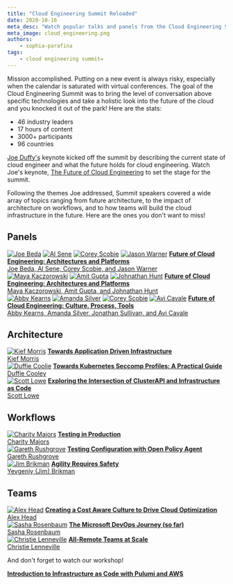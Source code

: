 ```yaml
---
title: "Cloud Engineering Summit Reloaded"
date: 2020-10-16
meta_desc: "Watch popular talks and panels from the Cloud Engineering Summit."
meta_image: cloud_engineering.png
authors:
    - sophia-parafina
tags:
    - cloud engineering summit=
---
```


Mission accomplished. Putting on a new event is always risky, especially when the calendar is saturated with virtual conferences. The goal of the Cloud Engineering Summit was to bring the level of conversation above specific technologies and take a holistic look into the future of the cloud and you knocked it out of the park! Here are the stats:

- 46 industry leaders
- 17 hours of content
- 3000+ participants
- 96 countries

<!--more-->

[Joe Duffy's](https://twitter.com/funcofjoe) keynote kicked off the summit by describing the current state of cloud engineer and what the future holds for cloud engineering. Watch Joe's keynote, [The Future of Cloud Engineering](https://cloudengineering.heysummit.com/talks/welcome-keynote/) to set the stage for the summit.

Following the themes Joe addressed, Summit speakers covered a wide array of topics ranging from future architecture, to the impact of architecture on workflows, and to how teams will build the cloud infrastructure in the future. Here are the ones you don't want to miss!

## Panels

<div class="flex flex-col md:flex-row md:flex-wrap items-center justify-left">
    <a href="https://twitter.com/jbeda"><img src="joe-beda.jpeg" alt="Joe Beda" class="h-16 md:mx-4 my-4"></a>
    <a href="https://twitter.com/asene"><img src="al-sene.jpg" alt="Al Sene" class="h-16 md:mx-4 my-4"></a>
    <a href="https://twitter.com/cscobie"><img src="corey-scobie.jpeg" alt="Corey Scobie" class="h-16 md:mx-4 my-4"></a>
    <a href="https://twitter.com/jasoncwarner"><img src="jason-warner.jpg" alt="Jason Warner" class="h-16 md:mx-4 my-4"></a>
    <a href="https://cloudengineering.heysummit.com/talks/future-of-cloud-engineering-panel-1/"><b>Future of Cloud Engineering: Architectures and Platforms</b><br>Joe Beda, Al Sene, Corey Scobie, and Jason Warner</a>
</div>

<div class="flex flex-col md:flex-row md:flex-wrap items-center justify-left">
    <a href="https://twitter.com/MayaKaczorowski"><img src="maya-kaczorowski.jpeg" alt="Maya Kaczorowski" class="h-16 md:mx-4 my-4"></a>
    <a href="https://twitter.com/amitgupta1"><img src="amit-gupta.jpeg" alt="Amit Gupta" class="h-16 md:mx-4 my-4"></a>
    <a href="https://twitter.com/jhuntsecurity"><img src="jonathon-hunt.jpg" alt="Johnathan Hunt" class="h-16 md:mx-4 my-4"></a>
    <a href="https://cloudengineering.heysummit.com/talks/future-of-cloud-engineering-security-and-policy/"><b>Future of Cloud Engineering: Architectures and Platforms</b><br>Maya Kaczorowski, Amit Gupta, and Johnathan Hunt</a>
</div>

<div class="flex flex-col md:flex-row md:flex-wrap items-center justify-left">
    <a href="https://twitter.com/ab415"><img src="abby-kearns.jpeg" alt="Abby Kearns" class="h-16 md:mx-4 my-4"></a>
    <a href="https://twitter.com/amandaksilver"><img src="amanda-silver.jpg" alt="Amanda Silver" class="h-16 md:mx-4 my-4"></a>
    <a href="https://twitter.com/saturnspike"><img src="jonathon-sullivan.png" alt="Corey Scobie" class="h-16 md:mx-4 my-4"></a>
    <a href="https://twitter.com/avinci"><img src="avi-cavale.jpeg" alt="Avi Cavale" class="h-16 md:mx-4 my-4"></a>
    <a href="https://cloudengineering.heysummit.com/talks/future-of-cloud-engineering-culture-process-tools/"><b>Future of Cloud Engineering: Culture, Process, Tools</b><br>Abby Kearns, Amanda Silver, Jonathan Sullivan, and Avi Cavale</a>
</div>

## Architecture

<div class="flex flex-col md:flex-row md:flex-wrap items-center justify-left">
    <a href="https://twitter.com/kief"><img src="kief-morris.jpeg" alt="Kief Morris" class="h-16 md:mx-4 my-4"></a>
    <a href="https://cloudengineering.heysummit.com/talks/application-driven-infrastructure/"><b>Towards Application Driven Infrastructure</b><br>Kief Morris</a>
</div>

<div class="flex flex-col md:flex-row md:flex-wrap items-center justify-left">
    <a href="https://twitter.com/mauilion"><img src="duffie-coolie.jpg" alt="Duffie Coolie" class="h-16 md:mx-4 my-4"></a>
    <a href="https://cloudengineering.heysummit.com/talks/kubernetes-seccomp-profiles-a-practical-guide/"><b>Towards Kubernetes Seccomp Profiles: A Practical Guide</b><br>Duffie Cooley</a>
</div>

<div class="flex flex-col md:flex-row md:flex-wrap items-center justify-left">
    <a href="https://twitter.com/scott_lowe"><img src="scott-lowe.jpg" alt="Scott Lowe" class="h-16 md:mx-4 my-4"></a>
    <a href="https://cloudengineering.heysummit.com/talks/exploring-the-intersection-of-clusterapi-and-infrastructure-as-code/"><b>Exploring the Intersection of ClusterAPI and Infrastructure as Code</b><br>Scott Lowe</a>
</div>

## Workflows

<div class="flex flex-col md:flex-row md:flex-wrap items-center justify-left">
    <a href="https://twitter.com/mipsytipsy"><img src="charity-majors.jpg" alt="Charity Majors" class="h-16 md:mx-4 my-4"></a>
    <a href="https://cloudengineering.heysummit.com/talks/testing-in-production/"><b>Testing in Production</b><br>Charity Majors</a>
</div>

<div class="flex flex-col md:flex-row md:flex-wrap items-center justify-left">
    <a href="https://twitter.com/garethr"><img src="gareth-rushgrove.jpeg" alt="Gareth Rushgrove" class="h-16 md:mx-4 my-4"></a>
    <a href="https://cloudengineering.heysummit.com/talks/testing-configuration-with-open-policy-agent/"><b>Testing Configuration with Open Policy Agent</b><br>Gareth Rushgrove</a>
</div>

<div class="flex flex-col md:flex-row md:flex-wrap items-center justify-left">
    <a href="https://twitter.com/brikis98"><img src="jim-brikman.jpeg" alt="Jim Brikman" class="h-16 md:mx-4 my-4"></a>
    <a href="https://cloudengineering.heysummit.com/talks/agility-requires-safety/"><b>Agility Requires Safety</b><br>Yevgeniy (Jim) Brikman</a>
</div>

## Teams

<div class="flex flex-col md:flex-row md:flex-wrap items-center justify-left">
    <a href="https://twitter.com/A_HeadofTweets"><img src="alex-head.png" alt="Alex Head" class="h-16 md:mx-4 my-4"></a>
    <a href="https://cloudengineering.heysummit.com/talks/creating-a-cost-culture-to-avoid-expensive-cloud-migration-mistakes"><b>Creating a Cost Aware Culture to Drive Cloud Optimization</b><br>Alex Head</a>
</div>

<div class="flex flex-col md:flex-row md:flex-wrap items-center justify-left">
    <a href="https://twitter.com/DivineOps"><img src="sasha-rosenbaum.jpg" alt="Sasha Rosenbaum" class="h-16 md:mx-4 my-4"></a>
    <a href="https://cloudengineering.heysummit.com/talks/the-microsoft-devops-journey-so-far/"><b>The Microsoft DevOps Journey (so far)</b><br>Sasha Rosenbaum</a>
</div>

<div class="flex flex-col md:flex-row md:flex-wrap items-center justify-left">
    <a href="https://twitter.com/clenneville"><img src="christie-lenneville.jpg" alt="Christie Lenneville" class="h-16 md:mx-4 my-4"></a>
    <a href="https://cloudengineering.heysummit.com/talks/designing-for-remote-teams/"><b>All-Remote Teams at Scale</b><br>Christie Lenneville</a>
</div>

And don't forget to watch our workshop!

[**Introduction to Infrastructure as Code with Pulumi and AWS**](https://cloudengineering.heysummit.com/talks/introduction-to-infrastructure-as-code/)
